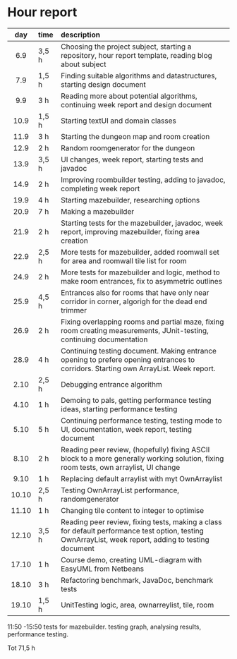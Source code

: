 # Hour report

| day | time | description |
| :----:|:-----| :-----|
| 6.9 |3,5 h   | Choosing the project subject, starting a repository, hour report template, reading blog about subject|
| 7.9 |1,5 h   | Finding suitable algorithms and datastructures, starting design document |
| 9.9 |3 h   | Reading more about potential algorithms, continuing week report and design document |
| 10.9 |1,5 h  | Starting textUI and domain classes |
| 11.9 |3 h | Starting the dungeon map and room creation |
| 12.9 |2 h | Random roomgenerator for the dungeon |
| 13.9 |3,5 h | UI changes, week report, starting tests and javadoc | 
| 14.9 |2 h | Improving roombuilder testing, adding to javadoc, completing week report | 
| 19.9 |4 h | Starting mazebuilder, researching options| 
| 20.9 |7 h | Making a mazebuilder | 
| 21.9 |2 h | Starting tests for the mazebuilder, javadoc, week report, improving mazebuilder, fixing area creation | 
| 22.9 |2,5 h | More tests for mazebuilder, added roomwall set for area and roomwall tile list for room | 
| 24.9 |2 h | More tests for mazebuilder and logic, method to make room entrances, fix to asymmetric outlines | 
| 25.9 |4,5 h | Entrances also for rooms that have only near corridor in corner, algorigh for the dead end trimmer | 
| 26.9 |2 h | Fixing overlapping rooms and partial maze, fixing room creating measurements, JUnit-testing, continuing documentation | 
| 28.9 |4 h | Continuing testing document. Making entrance opening to prefere opening entrances to corridors. Starting own ArrayList. Week report.| 
| 2.10 |2,5 h | Debugging entrance algorithm | 
| 4.10 |1 h | Demoing to pals, getting performance testing ideas, starting performance testing | 
| 5.10 |5 h | Continuing performance testing, testing mode to UI, documentation, week report, testing document| 
| 8.10 |2 h | Reading peer review, (hopefully) fixing ASCII block to a more generally working solution, fixing room tests, own arraylist, UI change | 
| 9.10 |1 h | Replacing default arraylist with myt OwnArraylist  |
| 10.10 | 2,5 h| Testing OwnArrayList performance, randomgenerator |
| 11.10 | 1 h| Changing tile content to integer to optimise |
| 12.10 | 3,5 h| Reading peer review, fixing tests, making a class for default performance test option, testing OwnArrayList, week report, adding to testing document|
| 17.10 | 1 h| Course demo, creating UML-diagram with EasyUML from Netbeans |
| 18.10 | 3 h| Refactoring benchmark, JavaDoc, benchmark tests |
| 19.10 | 1,5 h| UnitTesting logic, area, ownarreylist, tile, room |
11:50 -15:50 tests for mazebuilder. testing graph, analysing results, performance testing.

Tot 71,5 h




